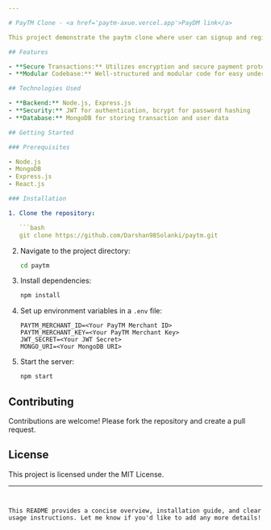 ```yaml
---

# PayTM Clone - <a href='paytm-axue.vercel.app'>PayDM link</a>

This project demonstrate the paytm clone where user can signup and register to our platform and get some signup paper money. They can transfer the money to thier friends who are already on platform.

## Features

- **Secure Transactions:** Utilizes encryption and secure payment protocols to ensure transaction safety.
- **Modular Codebase:** Well-structured and modular code for easy understanding and maintenance.

## Technologies Used

- **Backend:** Node.js, Express.js
- **Security:** JWT for authentication, bcrypt for password hashing
- **Database:** MongoDB for storing transaction and user data

## Getting Started

### Prerequisites

- Node.js
- MongoDB
- Express.js
- React.js

### Installation

1. Clone the repository:

   ```bash
   git clone https://github.com/Darshan98Solanki/paytm.git
   ```

2. Navigate to the project directory:

   ```bash
   cd paytm
   ```

3. Install dependencies:

   ```bash
   npm install
   ```

4. Set up environment variables in a `.env` file:

   ```
   PAYTM_MERCHANT_ID=<Your PayTM Merchant ID>
   PAYTM_MERCHANT_KEY=<Your PayTM Merchant Key>
   JWT_SECRET=<Your JWT Secret>
   MONGO_URI=<Your MongoDB URI>
   ```

5. Start the server:

   ```bash
   npm start
   ```
   
## Contributing

Contributions are welcome! Please fork the repository and create a pull request.

## License

This project is licensed under the MIT License.

---
```


This README provides a concise overview, installation guide, and clear usage instructions. Let me know if you'd like to add any more details!
